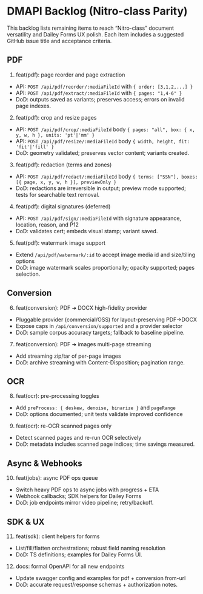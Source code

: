 # DMAPI Backlog (Nitro-class Parity)

This backlog lists remaining items to reach “Nitro-class” document versatility and Dailey Forms UX polish. Each item includes a suggested GitHub issue title and acceptance criteria.

## PDF

1) feat(pdf): page reorder and page extraction
- API: `POST /api/pdf/reorder/:mediaFileId` with `{ order: [3,1,2,...] }`
- API: `POST /api/pdf/extract/:mediaFileId` with `{ pages: "1,4-6" }`
- DoD: outputs saved as variants; preserves access; errors on invalid page indexes.

2) feat(pdf): crop and resize pages
- API: `POST /api/pdf/crop/:mediaFileId` body `{ pages: "all", box: { x, y, w, h }, units: 'pt'|'mm' }`
- API: `POST /api/pdf/resize/:mediaFileId` body `{ width, height, fit: 'fit'|'fill' }`
- DoD: geometry validated; preserves vector content; variants created.

3) feat(pdf): redaction (terms and zones)
- API: `POST /api/pdf/redact/:mediaFileId` body `{ terms: ["SSN"], boxes: [{ page, x, y, w, h }], previewOnly }`
- DoD: redactions are irreversible in output; preview mode supported; tests for searchable text removal.

4) feat(pdf): digital signatures (deferred)
- API: `POST /api/pdf/sign/:mediaFileId` with signature appearance, location, reason, and P12
- DoD: validates cert; embeds visual stamp; variant saved.

5) feat(pdf): watermark image support
- Extend `/api/pdf/watermark/:id` to accept image media id and size/tiling options
- DoD: image watermark scales proportionally; opacity supported; pages selection.

## Conversion

6) feat(conversion): PDF ➜ DOCX high-fidelity provider
- Pluggable provider (commercial/OSS) for layout-preserving PDF→DOCX
- Expose caps in `/api/conversion/supported` and a provider selector
- DoD: sample corpus accuracy targets; fallback to baseline pipeline.

7) feat(conversion): PDF ➜ images multi-page streaming
- Add streaming zip/tar of per-page images
- DoD: archive streaming with Content-Disposition; pagination range.

## OCR

8) feat(ocr): pre-processing toggles
- Add `preProcess: { deskew, denoise, binarize }` and `pageRange`
- DoD: options documented; unit tests validate improved confidence

9) feat(ocr): re-OCR scanned pages only
- Detect scanned pages and re-run OCR selectively
- DoD: metadata includes scanned page indices; time savings measured.

## Async & Webhooks

10) feat(jobs): async PDF ops queue
- Switch heavy PDF ops to async jobs with progress + ETA
- Webhook callbacks; SDK helpers for Dailey Forms
- DoD: job endpoints mirror video pipeline; retry/backoff.

## SDK & UX

11) feat(sdk): client helpers for forms
- List/fill/flatten orchestrations; robust field naming resolution
- DoD: TS definitions; examples for Dailey Forms UI.

12) docs: formal OpenAPI for all new endpoints
- Update swagger config and examples for pdf + conversion from-url
- DoD: accurate request/response schemas + authorization notes.

